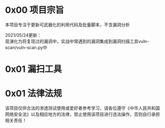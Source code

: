 # 0x00 项目宗旨
本项目专注于更新可武器化的利用代码及批量脚本，不含漏洞分析

2021/05/24更新：  
现演化为将复现过的漏洞中，实战中常遇到的漏洞集成到漏洞扫描工具vuln-scan/vuln-scan.py中

# 0x01 漏扫工具


# 0x01 法律法规
该项目仅供合法的渗透测试使用或爱好者参考学习，请各位遵守《中华人民共和国网络安全法》以及相应地方的法律，禁止使用该项目进行违法操作，否则自行承担相关责任！
